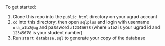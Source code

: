 To get started:

1. Clone this repo into the `public_html` directory on your ugrad account
2. `cd` into this directory, then open `sqlplus` and login with username `ora_a1b2@ug` and password `a12345678` (where `a1b2` is your ugrad id and `12345678` is your student number)
3. Run `start database.sql` to generate your copy of the database

